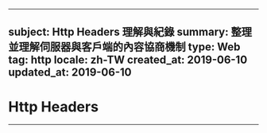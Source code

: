 
---
subject: Http Headers 理解與紀錄
summary: 整理並理解伺服器與客戶端的內容協商機制
type: Web
tag: http
locale: zh-TW
created_at: 2019-06-10
updated_at: 2019-06-10
---

# Http Headers
-----------------------------